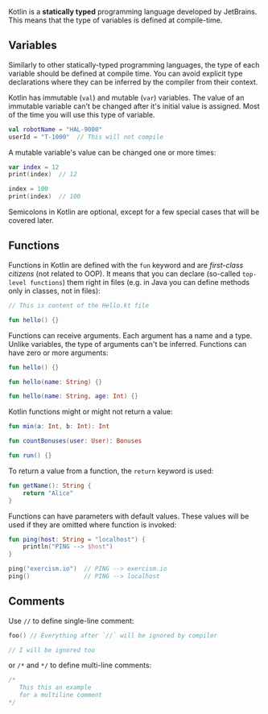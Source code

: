 Kotlin is a **statically typed** programming language developed by JetBrains. This means that the type of variables is defined at compile-time.

## Variables

Similarly to other statically-typed programming languages, the type of each variable should be defined at compile time. You can avoid explicit type declarations where they can be inferred by the compiler from their context.

Kotlin has immutable (`val`) and mutable (`var`) variables. The value of an immutable variable can't be changed after it's initial value is assigned. Most of the time you will use this type of variable.

```kotlin
val robotName = "HAL-9000"
userId = "T-1000"  // This will not compile
```

A mutable variable's value can be changed one or more times:

```kotlin
var index = 12
print(index)  // 12

index = 100
print(index)  // 100
```

Semicolons in Kotlin are optional, except for a few special cases that will be covered later.

## Functions

Functions in Kotlin are defined with the `fun` keyword and are _first-class citizens_ (not related to OOP). It means that you can declare (so-called `top-level functions`) them right in files (e.g. in Java you can define methods only in classes, not in files):

```kotlin
// This is content of the Hello.kt file

fun hello() {}
```

Functions can receive arguments. Each argument has a name and a type. Unlike variables, the type of arguments can't be inferred. Functions can have zero or more arguments:

```kotlin
fun hello() {}

fun hello(name: String) {}

fun hello(name: String, age: Int) {}
```

Kotlin functions might or might not return a value:

```kotlin
fun min(a: Int, b: Int): Int

fun countBonuses(user: User): Bonuses

fun run() {}
```

To return a value from a function, the `return` keyword is used:

```kotlin
fun getName(): String {
    return "Alice"
}
```

Functions can have parameters with default values. These values will be used if they are omitted where function is invoked:

```kotlin
fun ping(host: String = "localhost") {
    println("PING --> $host")
}

ping("exercism.io")  // PING --> exercism.io
ping()               // PING --> localhost
```

## Comments

Use `//` to define single-line comment:

```kotlin
foo() // Everything after `//` will be ignored by compiler

// I will be ignored too
```

or `/*` and `*/` to define multi-line comments:

```kotlin
/*
   This this an example
   for a multiline comment
*/
```
